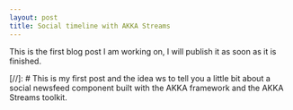 ```yaml
---
layout: post
title: Social timeline with AKKA Streams
---
```


This is the first blog post I am working on, I will publish it as soon as it is finished.

[//]: # This is my first post and the idea ws to tell you a little bit about a social newsfeed component built with the AKKA framework and the AKKA Streams toolkit. 